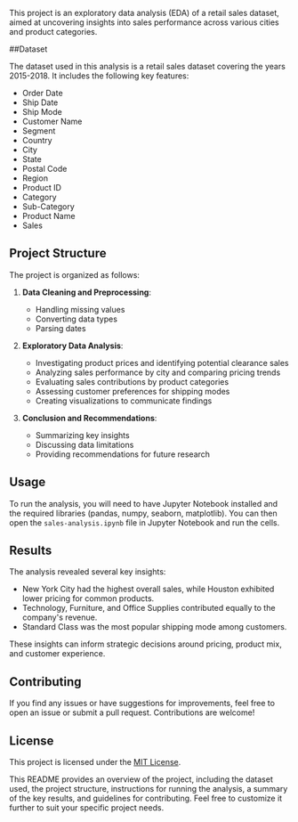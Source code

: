 This project is an exploratory data analysis (EDA) of a retail sales dataset, aimed at uncovering insights into sales performance across various cities and product categories.

##Dataset

The dataset used in this analysis is a retail sales dataset covering the years 2015-2018. It includes the following key features:

- Order Date
- Ship Date
- Ship Mode
- Customer Name
- Segment
- Country
- City
- State
- Postal Code
- Region
- Product ID
- Category
- Sub-Category
- Product Name
- Sales

## Project Structure

The project is organized as follows:

1. **Data Cleaning and Preprocessing**:
   - Handling missing values
   - Converting data types
   - Parsing dates

2. **Exploratory Data Analysis**:
   - Investigating product prices and identifying potential clearance sales
   - Analyzing sales performance by city and comparing pricing trends
   - Evaluating sales contributions by product categories
   - Assessing customer preferences for shipping modes
   - Creating visualizations to communicate findings

3. **Conclusion and Recommendations**:
   - Summarizing key insights
   - Discussing data limitations
   - Providing recommendations for future research

## Usage

To run the analysis, you will need to have Jupyter Notebook installed and the required libraries (pandas, numpy, seaborn, matplotlib). You can then open the `sales-analysis.ipynb` file in Jupyter Notebook and run the cells.

## Results

The analysis revealed several key insights:

- New York City had the highest overall sales, while Houston exhibited lower pricing for common products.
- Technology, Furniture, and Office Supplies contributed equally to the company's revenue.
- Standard Class was the most popular shipping mode among customers.

These insights can inform strategic decisions around pricing, product mix, and customer experience.

## Contributing

If you find any issues or have suggestions for improvements, feel free to open an issue or submit a pull request. Contributions are welcome!

## License

This project is licensed under the [MIT License](LICENSE).

This README provides an overview of the project, including the dataset used, the project structure, instructions for running the analysis, a summary of the key results, and guidelines for contributing. Feel free to customize it further to suit your specific project needs.
